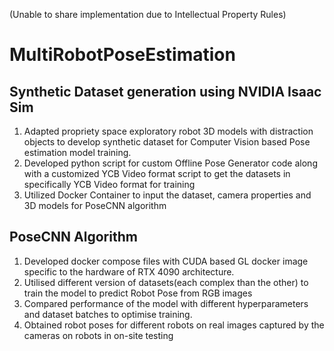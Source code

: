 (Unable to share implementation due to Intellectual Property Rules)
# MultiRobotPoseEstimation
## Synthetic Dataset generation using NVIDIA Isaac Sim
1. Adapted propriety space exploratory robot 3D models with distraction objects to develop synthetic dataset for Computer Vision based Pose estimation model training.
2. Developed python script for custom Offline Pose Generator code along with a customized YCB Video format script to get the datasets in specifically YCB Video format for training
3. Utilized Docker Container to input the dataset, camera properties and 3D models for PoseCNN algorithm

## PoseCNN Algorithm
1. Developed docker compose files with CUDA based GL docker image specific to the hardware of RTX 4090 architecture.
2. Utilised different version of datasets(each complex than the other) to train the model to predict Robot Pose from RGB images
3. Compared performance of the model with different hyperparameters and dataset batches to optimise training.
4. Obtained robot poses for different robots on real images captured by the cameras on robots in on-site testing
